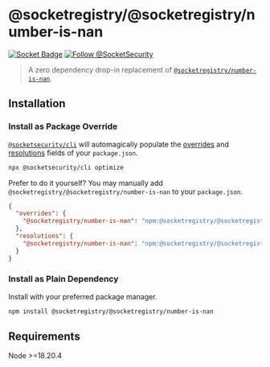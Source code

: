 # @socketregistry/@socketregistry/number-is-nan

[![Socket Badge](https://socket.dev/api/badge/npm/package/@socketregistry/@socketregistry/number-is-nan)](https://socket.dev/npm/package/@socketregistry/@socketregistry/number-is-nan)
[![Follow @SocketSecurity](https://img.shields.io/twitter/follow/SocketSecurity?style=social)](https://twitter.com/SocketSecurity)

> A zero dependency drop-in replacement of
> [`@socketregistry/number-is-nan`](https://www.npmjs.com/package/@socketregistry/number-is-nan).

## Installation

### Install as Package Override

[`@socketsecurity/cli`](https://www.npmjs.com/package/@socketsecurity/cli) will
automagically populate the
[overrides](https://docs.npmjs.com/cli/v9/configuring-npm/package-json#overrides)
and [resolutions](https://yarnpkg.com/configuration/manifest#resolutions) fields
of your `package.json`.

```sh
npx @socketsecurity/cli optimize
```

Prefer to do it yourself? You may manually add
`@socketregistry/@socketregistry/number-is-nan` to your `package.json`.

```json
{
  "overrides": {
    "@socketregistry/number-is-nan": "npm:@socketregistry/@socketregistry/number-is-nan@^1"
  },
  "resolutions": {
    "@socketregistry/number-is-nan": "npm:@socketregistry/@socketregistry/number-is-nan@^1"
  }
}
```

### Install as Plain Dependency

Install with your preferred package manager.

```sh
npm install @socketregistry/@socketregistry/number-is-nan
```

## Requirements

Node &gt;=18.20.4
